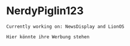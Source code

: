 # NerdyPiglin123

```
Currently working on: NewsDisplay and LionOS
``` 
```
Hier könnte ihre Werbung stehen
```
